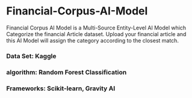 # Financial-Corpus-AI-Model
Financial Corpus AI Model is a Multi-Source Entity-Level AI Model which Categorize the financial Article dataset.
Upload your financial article and this AI Model will assign the category according to the closest match.

### Data Set: Kaggle
### algorithm: Random Forest Classification
### Frameworks: Scikit-learn, Gravity AI
